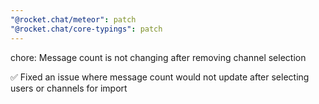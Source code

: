 ```yaml
---
"@rocket.chat/meteor": patch
"@rocket.chat/core-typings": patch
---
```


chore: Message count is not changing after removing channel selection

✅ Fixed an issue where message count would not update after selecting users or channels for import

